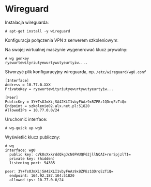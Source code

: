 # Wireguard

Instalacja wireguarda:
```
# apt-get install -y wireguard
```

Konfiguracja połączenia VPN z serwerem szkoleniowym:

Na swojej wirtualnej maszynie wygenerować klucz prywatny:

```
# wg genkey
ryewurtewityriutyewurtywutyeurtyiw....
```

Stworzyć plik konfiguracyjny wireguarda, np. `/etc/wireguard/wg0.conf`

```
[Interface]
Address = 10.77.0.XXX
PrivateKey = ryewurtewityriutyewurtywutyeurtyiw...

[Peer]
PublicKey = 3Y+TsOJmXijSA42XLI1vbyFAAz9xBZPBz1QDrqEzTiQ=
Endpoint = szkolenie02.alx.net.pl:51820
AllowedIPs = 10.77.0.0/24
```

Uruchomić interface:

```
# wg-quick up wg0
```

Wyświetlić klucz publiczny:

```
# wg
interface: wg0
  public key: cVk8sXxkrddQkgJcN0FWUQF62jllNQAI+rnrSpjzlTI=
  private key: (hidden)
  listening port: 54385

peer: 3Y+TsOJmXijSA42XLI1vbyFAAz9xBZPBz1QDrqEzTiQ=
  endpoint: 164.92.187.104:51820
  allowed ips: 10.77.0.0/24
```

